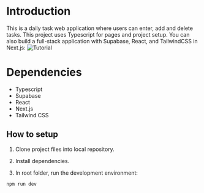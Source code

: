 # Introduction
This is a daily task web application where users can enter, add and delete tasks. This project uses Typescript for pages and project setup.
You can also build a full-stack application with Supabase, React, and TailwindCSS in Next.js:
![Tutorial](https://www.freecodecamp.org/news/how-to-build-a-full-stack-application-with-tailwind-css-and-supabase-in-nextjs/amp/)

# Dependencies
- Typescript
- Supabase
- React
- Next.js
- Tailwind CSS

## How to setup

1. Clone project files into local repository.

2. Install dependencies.

3. In root folder, run the development environment:

```
npm run dev
```